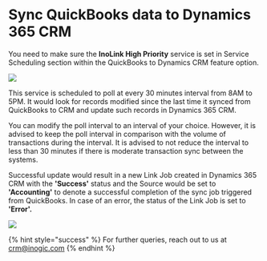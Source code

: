 # Sync QuickBooks data to Dynamics 365 CRM

You need to make sure the **InoLink High Priority** service is set in Service Scheduling section within the QuickBooks to Dynamics CRM feature option.

![](<../../../.gitbook/assets/QB to CRM\_1 (1).png>)

This service is scheduled to poll at every 30 minutes interval from 8AM to 5PM. It would look for records modified since the last time it synced from QuickBooks to CRM and update such records in Dynamics 365 CRM.

You can modify the poll interval to an interval of your choice. However, it is advised to keep the poll interval in comparison with the volume of transactions during the interval. It is advised to not reduce the interval to less than 30 minutes if there is moderate transaction sync between the systems.

Successful update would result in a new Link Job created in Dynamics 365 CRM with the **'Success'** status and the Source would be set to **'Accounting'** to denote a successful completion of the sync job triggered from QuickBooks. In case of an error, the status of the Link Job is set to **'Error'.**

![](<../../../.gitbook/assets/QB to CRM\_2.png>)

{% hint style="success" %}
For further queries, reach out to us at [crm@inogic.com](mailto:crm@inogic.com)
{% endhint %}
